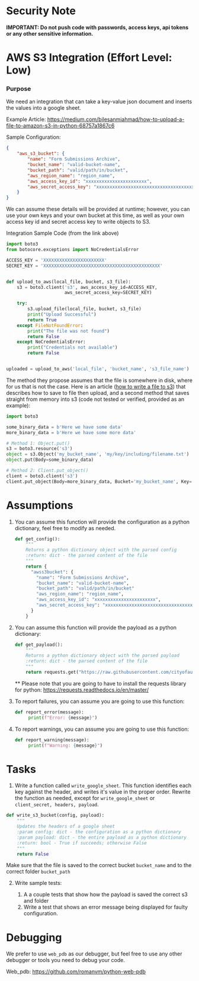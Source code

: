 # Security Note

**IMPORTANT: Do not push code with passwords, access keys, api tokens or any other sensitive information.**


# AWS S3 Integration (Effort Level: Low)

### Purpose

We need an integration that can take a key-value json document and inserts the values into a google sheet. 

Example Article:
https://medium.com/bilesanmiahmad/how-to-upload-a-file-to-amazon-s3-in-python-68757a1867c6

Sample Configuration:

```json
{
    "aws_s3_bucket": {
        "name": "Form Submissions Archive",
        "bucket_name": "valid-bucket-name",
        "bucket_path": "valid/path/in/bucket",
        "aws_region_name": "region_name",
        "aws_access_key_id": "xxxxxxxxxxxxxxxxxxxxxxx",
        "aws_secret_access_key": "xxxxxxxxxxxxxxxxxxxxxxxxxxxxxxxxxxxxxx"
    }
}
```

We can assume these details will be provided at runtime; however, you can use your own keys and your own bucket at this time, as well as your own access key id and secret access key to write objects to S3.

Integration Sample Code (from the link above)

```python
import boto3
from botocore.exceptions import NoCredentialsError

ACCESS_KEY = 'XXXXXXXXXXXXXXXXXXXXXXX'
SECRET_KEY = 'XXXXXXXXXXXXXXXXXXXXXXXXXXXXXXXXXXXXXXXXXXXX'


def upload_to_aws(local_file, bucket, s3_file):
    s3 = boto3.client('s3', aws_access_key_id=ACCESS_KEY,
                      aws_secret_access_key=SECRET_KEY)

    try:
        s3.upload_file(local_file, bucket, s3_file)
        print("Upload Successful")
        return True
    except FileNotFoundError:
        print("The file was not found")
        return False
    except NoCredentialsError:
        print("Credentials not available")
        return False


uploaded = upload_to_aws('local_file', 'bucket_name', 's3_file_name')
```

The method they propose assumes that the file is somewhere in disk, where for us that is not the case. Here is an article ([how to write a file to s3](https://stackoverflow.com/questions/40336918/how-to-write-a-file-or-data-to-an-s3-object-using-boto3)) that describes how to save to file then upload, and a second method that saves straight from memory into s3 (code not tested or verified, provided as an example):

```python
import boto3

some_binary_data = b'Here we have some data'
more_binary_data = b'Here we have some more data'

# Method 1: Object.put()
s3 = boto3.resource('s3')
object = s3.Object('my_bucket_name', 'my/key/including/filename.txt')
object.put(Body=some_binary_data)

# Method 2: Client.put_object()
client = boto3.client('s3')
client.put_object(Body=more_binary_data, Bucket='my_bucket_name', Key='my/key/including/anotherfilename.txt')
```

# Assumptions

1. You can assume this function will provide the configuration as a python dictionary, feel free to modify as needed.

   ```python
   def get_config():
       """
       Returns a python dictionary object with the parsed config
       :return: dict - the parsed content of the file
       """
       return {
         "awss3bucket": {
           "name": "Form Submissions Archive",
           "bucket_name": "valid-bucket-name",
           "bucket_path": "valid/path/in/bucket"
           "aws_region_name": "region_name",
           "aws_access_key_id": "xxxxxxxxxxxxxxxxxxxxxxx",
           "aws_secret_access_key": "xxxxxxxxxxxxxxxxxxxxxxxxxxxxxxxxxxxxxx"
         }
       }
   ```

   

2. You can assume this function will provide the payload as a python dictionary:

   ```python
   def get_payload():
       """
       Returns a python dictionary object with the parsed payload
       :return: dict - the parsed content of the file
       """
       return requests.get("https://raw.githubusercontent.com/cityofaustin/atd-integrations/master/sample.json").json()
   ```
   ** Please note that you are going to have to install the requests library for python: https://requests.readthedocs.io/en/master/

3. To report failures, you can assume you are going to use this function:

   ```python
   def report_error(message):
     	print(f"Error: {message}")
   ```

4. To report warnings, you can assume you are going to use this function:

   ```python
   def report_warning(message):
     	print(f"Warning: {message}")
   ```

# Tasks

1. Write a function called `write_google_sheet`. This function identifies each key against the header, and writes it's value in the proper order. Rewrite the function as needed, except for `write_google_sheet` or `client_secret, headers, payload`. 

  ```python
def write_s3_bucket(config, payload):
      """
      Updates the headers of a google sheet
      :param config: dict - the configuration as a python dictionary
      :param payload: dict - the entire payload as a python dictionary
      :return: bool - True if succeeds; otherwise False
      """
      return False
   ```
   
   Make sure that the file is saved to the correct bucket `bucket_name` and to the correct folder `bucket_path`
   
2. Write sample tests:

   1. A a couple tests that show how the payload is saved the correct s3 and folder
   3. Write a test that shows an error message being displayed for faulty configuration.

# Debugging

We prefer to use `web_pdb` as our debugger, but feel free to use any other debugger or tools you need to debug your code.

Web_pdb: https://github.com/romanvm/python-web-pdb